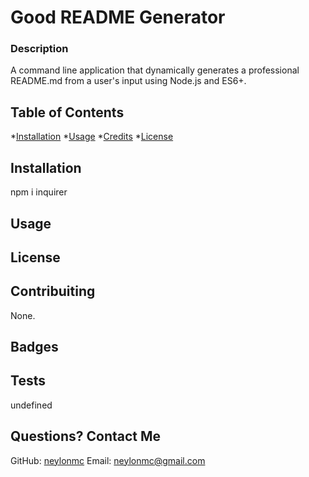 
# Good README Generator
### Description
A command line application that dynamically generates a professional README.md from a user's input using Node.js and ES6+.
## Table of Contents
*[Installation](#installation)
*[Usage](#usage)
*[Credits](#credits)
*[License](#license)
    
## Installation
npm i inquirer

## Usage


## License


## Contribuiting
None.

## Badges


## Tests
undefined

## Questions? Contact Me
GitHub: [neylonmc]("https://github.com/neylonmc")
Email: [neylonmc@gmail.com]("mailto:neylonmc@gmail.com") 
